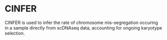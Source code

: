 # CINFER
CINFER is used to infer the rate of chromosome mis-segregation occuring in a sample directly from scDNAseq data, accounting for ongoing karyotype selection. 
